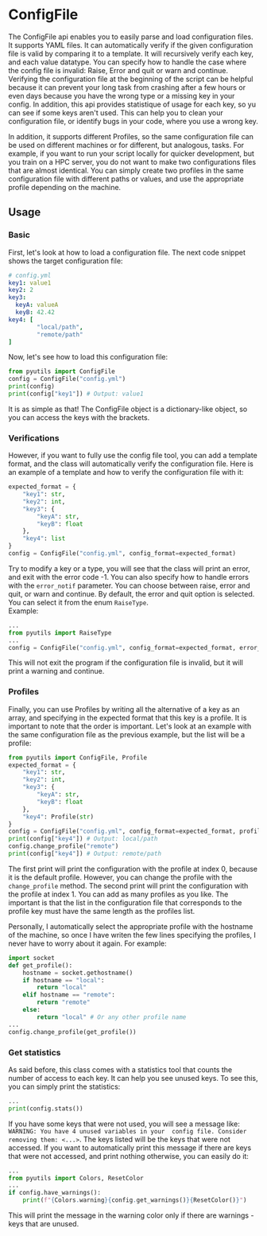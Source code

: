 # ConfigFile
The ConfigFile api enables you to easily parse and load configuration files. It supports YAML files. It can 
automatically verify if the given configuration file is valid by comparing it to a template. It will recursively verify 
each key, and each value datatype. You can specify how to handle the case where the config file is invalid: Raise, 
Error and quit or warn and continue. Verifying the configuration file at the beginning of the script can be helpful 
because it can prevent your long task from crashing after a few hours or even days because you have the wrong type or a
missing key in your config. In addition, this api provides statistique of usage for each key, so yu can see if some 
keys aren't used. This can help you to clean your configuration file, or identify bugs in your code, where you use a wrong key.

In addition, it supports different Profiles, so the same configuration file can be used on different machines or for
different, but analogous, tasks. For example, if you want to run your script locally for quicker development, but you
train on a HPC server, you do not want to make two configurations files that are almost identical. You can simply create
two profiles in the same configuration file with different paths or values, and use the appropriate profile depending on
the machine.

## Usage
### Basic
First, let's look at how to load a configuration file. The next code snippet shows the target configuration file:
```yaml
# config.yml
key1: value1
key2: 2
key3:
  keyA: valueA
  keyB: 42.42
key4: [
        "local/path",
        "remote/path"
]
```
Now, let's see how to load this configuration file:
```python
from pyutils import ConfigFile
config = ConfigFile("config.yml")
print(config)
print(config["key1"]) # Output: value1
```
It is as simple as that! The ConfigFile object is a dictionary-like object, so you can access the keys with the brackets.

### Verifications
However, if you want to fully use the config file tool, you can add a template format, and the class will automatically
verify the configuration file. Here is an example of a template and how to verify the configuration file with it:
```python
expected_format = {
    "key1": str,
    "key2": int,
    "key3": {
        "keyA": str,
        "keyB": float
    },
    "key4": list
}
config = ConfigFile("config.yml", config_format=expected_format)
```
Try to modify a key or a type, you will see that the class will print an error, and exit with the error code -1. You can
also specify how to handle errors with the ```error_notif``` parameter. You can choose between raise, error and quit, or
warn and continue. By default, the error and quit option is selected. You can select it from the enum ```RaiseType```.  
Example:
```python
...
from pyutils import RaiseType
...
config = ConfigFile("config.yml", config_format=expected_format, error_notif=RaiseType.WARN)
```
This will not exit the program if the configuration file is invalid, but it will print a warning and continue.

### Profiles
Finally, you can use Profiles by writing all the alternative of a key as an array, and specifying in the expected format
that this key is a profile. It is important to note that the order is important. Let's look at an example with the same 
configuration file as the previous example, but the list will be a profile:
```python
from pyutils import ConfigFile, Profile
expected_format = {
    "key1": str,
    "key2": int,
    "key3": {
        "keyA": str,
        "keyB": float
    },
    "key4": Profile(str)
}
config = ConfigFile("config.yml", config_format=expected_format, profiles=["local", "remote"])
print(config["key4"]) # Output: local/path
config.change_profile("remote")
print(config["key4"]) # Output: remote/path
```
The first print will print the configuration with the profile at index 0, because it is the default profile. However,
you can change the profile with the ```change_profile``` method. The second print will print the configuration with the
profile at index 1. You can add as many profiles as you like. The important is that the list in the configuration file
that corresponds to the profile key must have the same length as the profiles list. 

Personally, I automatically select the appropriate profile with the hostname of the machine, so once I have writen the 
few lines specifying the profiles, I never have to worry about it again. For example:
```python
import socket
def get_profile():
    hostname = socket.gethostname()
    if hostname == "local":
        return "local"
    elif hostname == "remote":
        return "remote"
    else:
        return "local" # Or any other profile name
...
config.change_profile(get_profile())
```

### Get statistics
As said before, this class comes with a statistics tool that counts the number of access to each key. It can help you 
see unused keys. To see this, you can simply print the statistics:
```python
...
print(config.stats())
```
If you have some keys that were not used, you will see a message like: ```WARNING: You have 4 unused variables in your 
config file. Consider removing them: <...>```. The keys listed will be the keys that were not accessed. If you want to 
automatically print this message if there are keys that were not accessed, and print nothing otherwise, you can easily
do it: 
```python
...
from pyutils import Colors, ResetColor
...
if config.have_warnings():
    print(f"{Colors.warning}{config.get_warnings()}{ResetColor()}")
```
This will print the message in the warning color only if there are warnings - keys that are unused.